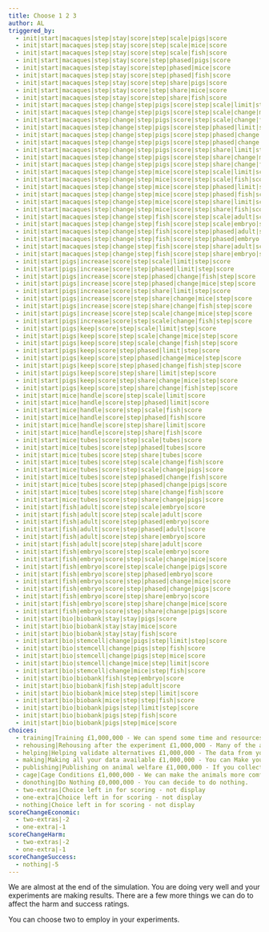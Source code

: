 ```yaml
---
title: Choose 1 2 3
author: AL
triggered_by:
  - init|start|macaques|step|stay|score|step|scale|pigs|score
  - init|start|macaques|step|stay|score|step|scale|mice|score
  - init|start|macaques|step|stay|score|step|scale|fish|score
  - init|start|macaques|step|stay|score|step|phased|pigs|score
  - init|start|macaques|step|stay|score|step|phased|mice|score
  - init|start|macaques|step|stay|score|step|phased|fish|score
  - init|start|macaques|step|stay|score|step|share|pigs|score
  - init|start|macaques|step|stay|score|step|share|mice|score
  - init|start|macaques|step|stay|score|step|share|fish|score
  - init|start|macaques|step|change|step|pigs|score|step|scale|limit|step|score
  - init|start|macaques|step|change|step|pigs|score|step|scale|change|mice|step|score
  - init|start|macaques|step|change|step|pigs|score|step|scale|change|fish|step|score
  - init|start|macaques|step|change|step|pigs|score|step|phased|limit|step|score
  - init|start|macaques|step|change|step|pigs|score|step|phased|change|mice|step|score
  - init|start|macaques|step|change|step|pigs|score|step|phased|change|fish|step|score
  - init|start|macaques|step|change|step|pigs|score|step|share|limit|step|score
  - init|start|macaques|step|change|step|pigs|score|step|share|change|mice|step|score
  - init|start|macaques|step|change|step|pigs|score|step|share|change|fish|step|score
  - init|start|macaques|step|change|step|mice|score|step|scale|limit|score
  - init|start|macaques|step|change|step|mice|score|step|scale|fish|score
  - init|start|macaques|step|change|step|mice|score|step|phased|limit|score
  - init|start|macaques|step|change|step|mice|score|step|phased|fish|score
  - init|start|macaques|step|change|step|mice|score|step|share|limit|score
  - init|start|macaques|step|change|step|mice|score|step|share|fish|score
  - init|start|macaques|step|change|step|fish|score|step|scale|adult|score
  - init|start|macaques|step|change|step|fish|score|step|scale|embryo|score
  - init|start|macaques|step|change|step|fish|score|step|phased|adult|score
  - init|start|macaques|step|change|step|fish|score|step|phased|embryo|score
  - init|start|macaques|step|change|step|fish|score|step|share|adult|score
  - init|start|macaques|step|change|step|fish|score|step|share|embryo|score
  - init|start|pigs|increase|score|step|scale|limit|step|score
  - init|start|pigs|increase|score|step|phased|limit|step|score
  - init|start|pigs|increase|score|step|phased|change|fish|step|score
  - init|start|pigs|increase|score|step|phased|change|mice|step|score
  - init|start|pigs|increase|score|step|share|limit|step|score
  - init|start|pigs|increase|score|step|share|change|mice|step|score
  - init|start|pigs|increase|score|step|share|change|fish|step|score
  - init|start|pigs|increase|score|step|scale|change|mice|step|score
  - init|start|pigs|increase|score|step|scale|change|fish|step|score
  - init|start|pigs|keep|score|step|scale|limit|step|score
  - init|start|pigs|keep|score|step|scale|change|mice|step|score
  - init|start|pigs|keep|score|step|scale|change|fish|step|score
  - init|start|pigs|keep|score|step|phased|limit|step|score
  - init|start|pigs|keep|score|step|phased|change|mice|step|score
  - init|start|pigs|keep|score|step|phased|change|fish|step|score
  - init|start|pigs|keep|score|step|share|limit|step|score
  - init|start|pigs|keep|score|step|share|change|mice|step|score
  - init|start|pigs|keep|score|step|share|change|fish|step|score
  - init|start|mice|handle|score|step|scale|limit|score
  - init|start|mice|handle|score|step|phased|limit|score
  - init|start|mice|handle|score|step|scale|fish|score
  - init|start|mice|handle|score|step|phased|fish|score
  - init|start|mice|handle|score|step|share|limit|score
  - init|start|mice|handle|score|step|share|fish|score
  - init|start|mice|tubes|score|step|scale|tubes|score
  - init|start|mice|tubes|score|step|phased|tubes|score
  - init|start|mice|tubes|score|step|share|tubes|score
  - init|start|mice|tubes|score|step|scale|change|fish|score
  - init|start|mice|tubes|score|step|scale|change|pigs|score
  - init|start|mice|tubes|score|step|phased|change|fish|score
  - init|start|mice|tubes|score|step|phased|change|pigs|score
  - init|start|mice|tubes|score|step|share|change|fish|score
  - init|start|mice|tubes|score|step|share|change|pigs|score
  - init|start|fish|adult|score|step|scale|embryo|score
  - init|start|fish|adult|score|step|scale|adult|score
  - init|start|fish|adult|score|step|phased|embryo|score
  - init|start|fish|adult|score|step|phased|adult|score
  - init|start|fish|adult|score|step|share|embryo|score
  - init|start|fish|adult|score|step|share|adult|score
  - init|start|fish|embryo|score|step|scale|embryo|score
  - init|start|fish|embryo|score|step|scale|change|mice|score
  - init|start|fish|embryo|score|step|scale|change|pigs|score
  - init|start|fish|embryo|score|step|phased|embryo|score
  - init|start|fish|embryo|score|step|phased|change|mice|score
  - init|start|fish|embryo|score|step|phased|change|pigs|score
  - init|start|fish|embryo|score|step|share|embryo|score
  - init|start|fish|embryo|score|step|share|change|mice|score
  - init|start|fish|embryo|score|step|share|change|pigs|score
  - init|start|bio|biobank|stay|stay|pigs|score
  - init|start|bio|biobank|stay|stay|mice|score
  - init|start|bio|biobank|stay|stay|fish|score
  - init|start|bio|stemcell|change|pigs|step|limit|step|score
  - init|start|bio|stemcell|change|pigs|step|fish|score
  - init|start|bio|stemcell|change|pigs|step|mice|score
  - init|start|bio|stemcell|change|mice|step|limit|score
  - init|start|bio|stemcell|change|mice|step|fish|score
  - init|start|bio|biobank|fish|step|embryo|score
  - init|start|bio|biobank|fish|step|adult|score
  - init|start|bio|biobank|mice|step|step|limit|score
  - init|start|bio|biobank|mice|step|step|fish|score
  - init|start|bio|biobank|pigs|step|limit|step|score
  - init|start|bio|biobank|pigs|step|fish|score
  - init|start|bio|biobank|pigs|step|mice|score
choices:
  - training|Training £1,000,000 - We can spend some time and resources training the animals so they feel more comfortable with the equipment, procedures and environment where the experiments will take place. Allowing them to see the lab as their home and to see the experiments as normal procedures will decrease their distress. 
  - rehousing|Rehousing after the experiment £1,000,000 - Many of the animals that are used during the experiment cannot be released back into the wild. Some have been genetically engineered and cannot be allowed back into the eco systems. Others have never been in a wild environment and will not survive. Most animals are destroyed after the experiment has been completed and their material sent to Bio Banks. Animals that remain unused in the experiment may be able to be rehoused as pets or more often in sanctuaries. 
  - helping|Helping validate alternatives £1,000,000 - The data from your animal experiments can be used to develop and validate the alternatives to animal testing. This might help regulators know which alternatives work best. 
  - making|Making all your data available £1,000,000 - You can Make your data available for other people to analyze and use in their research, this includes data from the experiments that didn’t give you the results you expected or wanted. This might help other researchers use less animals. 
  - publishing|Publishing on animal welfare £1,000,000 - If you collect and publish the data you have on any animal suffering in the experiments you carried out, it might help other people make refinements to their experiments in the future. 
  - cage|Cage Conditions £1,000,000 - We can make the animals more comfortable in their cages by adding toys and stimulating objects.
  - donothing|Do Nothing £0,000,000 - You can decide to do nothing.
  - two-extras|Choice left in for scoring - not display
  - one-extra|Choice left in for scoring - not display
  - nothing|Choice left in for scoring - not display
scoreChangeEconomic:
  - two-extras|-2
  - one-extra|-1
scoreChangeHarm:
  - two-extras|-2
  - one-extra|-1
scoreChangeSuccess:
  - nothing|-5
---
```

We are almost at the end of the simulation. You are doing very well and your experiments are making results. There are a few more things we can do to affect the harm and success ratings.

You can choose two to employ in your experiments. 
